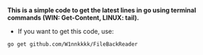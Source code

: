**This is a simple code to get the latest lines in go using terminal commands (WIN: Get-Content, LINUX: tail).**

- If you want to get this code, use:

```bash
go get github.com/W1nnkkkk/FileBackReader
```
